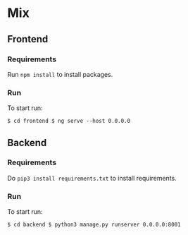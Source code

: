 # Mix

## Frontend

### Requirements

Run `npm install` to install packages.

### Run

To start run:

`
$ cd frontend
$ ng serve --host 0.0.0.0
`

## Backend

### Requirements

Do `pip3 install requirements.txt` to install requirements.

### Run

To start run:

`
$ cd backend
$ python3 manage.py runserver 0.0.0.0:8001
`
